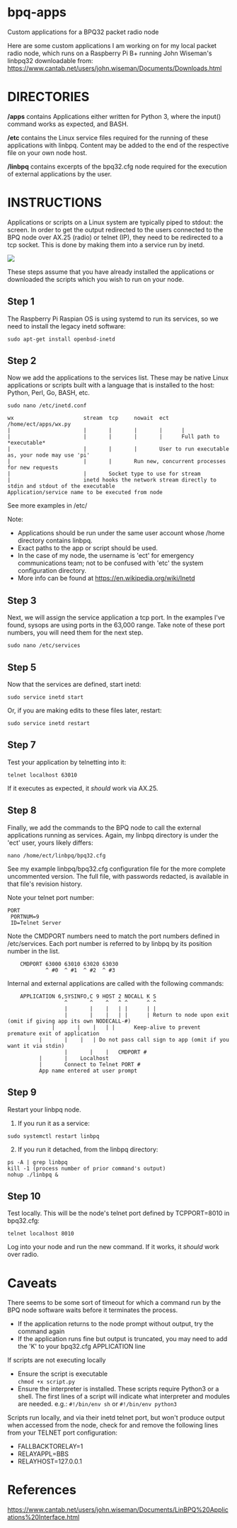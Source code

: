 # bpq-apps
Custom applications for a BPQ32 packet radio node

Here are some custom applications I am working on for my
local packet radio node, which runs on a Raspberry Pi B+
running John Wiseman's linbpq32 downloadable from:
https://www.cantab.net/users/john.wiseman/Documents/Downloads.html

DIRECTORIES
===========
**/apps** contains Applications either written for Python 3,
where the input() command works as expected, and BASH.

**/etc** contains the Linux service files required for the
running of these applications with linbpq. Content may
be added to the end of the respective file on your own 
node host.

**/linbpq** contains excerpts of the bpq32.cfg node required
for the execution of external applications by the user.

INSTRUCTIONS
============
Applications or scripts on a Linux system are typically
piped to stdout: the screen. In order to get the output
redirected to the users connected to the BPQ node over
AX.25 (radio) or telnet (IP), they need to be redirected
to a tcp socket. This is done by making them into a 
service run by inetd.

![](Screenshot-2022-09-26%20094854.png)

These steps assume that you have already installed the
applications or downloaded the scripts which you wish
to run on your node.

Step 1
------
The Raspberry Pi Raspian OS is using systemd to run its
services, so we need to install the legacy inetd software:

```sudo apt-get install openbsd-inetd```

Step 2
------
Now we add the applications to the services list. These
may be native Linux applications or scripts built with
a language that is installed to the host: Python, Perl,
Go, BASH, etc.

```sudo nano /etc/inetd.conf```

```
wx                      stream  tcp     nowait  ect     /home/ect/apps/wx.py
|                       |       |       |       |      |
|                       |       |       |       |      Full path to *executable*
|                       |       |       |       User to run executable as, your node may use 'pi'
|                       |       |       Run new, concurrent processes for new requests
|                       |       Socket type to use for stream
|                       inetd hooks the network stream directly to stdin and stdout of the executable 
Application/service name to be executed from node
```

See more examples in /etc/

Note: 
* Applications should be run under the same user account whose /home directory contains linbpq.
* Exact paths to the app or script should be used. 
* In the case of my node, the username is 'ect' for emergency communications team; not to be confused with 'etc' the system configuration directory.
* More info can be found at https://en.wikipedia.org/wiki/Inetd

Step 3
------
Next, we will assign the service application a tcp port.
In the examples I've found, sysops are using ports in
the 63,000 range. Take note of these port numbers, you
will need them for the next step.

```sudo nano /etc/services```

Step 5
------
Now that the services are defined, start inetd:

```sudo service inetd start```

Or, if you are making edits to these files later, restart:

```sudo service inetd restart```

Step 7
------
Test your application by telnetting into it:

```telnet localhost 63010```

If it executes as expected, it *should* work via AX.25.

Step 8
------
Finally, we add the commands to the BPQ node to call the 
external applications running as services. Again, my linbpq
directory is under the 'ect' user, yours likely differs:

```nano /home/ect/linbpq/bpq32.cfg```

See my example linbpq/bpq32.cfg configuration file for the
more complete uncommented version. The full file, with
passwords redacted, is available in that file's revision
history.

Note your telnet port number:
```
PORT
 PORTNUM=9
 ID=Telnet Server
```
Note the CMDPORT numbers need to match the port numbers defined in /etc/services.
Each port number is referred to by linbpq by its position number in the list.
```
    CMDPORT 63000 63010 63020 63030
            ^ #0  ^ #1  ^ #2  ^ #3
```
Internal and external applications are called with the following commands:
```
    APPLICATION 6,SYSINFO,C 9 HOST 2 NOCALL K S
                  ^       ^    ^   ^ ^      ^ ^
                  |       |    |   | |      | |
                  |       |    |   | |      | Return to node upon exit (omit if giving app its own NODECALL-#)
	          |       |    |   | |      Keep-alive to prevent premature exit of application
		  |       |    |   | Do not pass call sign to app (omit if you want it via stdin)
                  |       |    |   CMDPORT #
		  |       |    Localhost
		  |       Connect to Telnet PORT #
		  App name entered at user prompt
```

Step 9
------
Restart your linbpq node.
1) If you run it as a service:

```sudo systemctl restart linbpq```

2) If you run it detached, from the linbpq directory:
```
ps -A | grep linbpq
kill -1 (process number of prior command's output)
nohup ./linbpq &
```

Step 10
-------
Test locally. This will be the node's telnet port defined by TCPPORT=8010 in bpq32.cfg:

```telnet localhost 8010```

Log into your node and run the new command. If it works, it *should* work over radio.

Caveats
=======
There seems to be some sort of timeout for which a command run by the BPQ node software waits before it terminates the process. 
* If the application returns to the node prompt without output, try the command again
* If the application runs fine but output is truncated, you may need to add the 'K' to your bpq32.cfg APPLICATION line

If scripts are not executing locally
* Ensure the script is executable  
```chmod +x script.py```
* Ensure the interpreter is installed. These scripts require Python3 or a shell. The first lines of a script will indicate what interpreter and modules are needed.
e.g.: ```#!/bin/env sh``` or ```#!/bin/env python3```

Scripts run locally, and via their inetd telnet port, but won't produce output when accessed from the node, check for and remove the following lines from your TELNET port configuration:
* FALLBACKTORELAY=1
* RELAYAPPL=BBS
* RELAYHOST=127.0.0.1

References
==========
https://www.cantab.net/users/john.wiseman/Documents/LinBPQ%20Applications%20Interface.html
